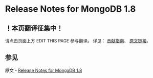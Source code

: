 # Release Notes for MongoDB 1.8

## ！本页翻译征集中！

请点击页面上方 EDIT THIS PAGE 参与翻译。
详见：
[贡献指南]( https://github.com/JinMuInfo/MongoDB-Manual-zh/blob/master/CONTRIBUTING.md )、
[原文链接](  https://docs.mongodb.com/manual/release-notes/1.8/  )。

## 参见

原文 - [Release Notes for MongoDB 1.8]( https://docs.mongodb.com/manual/release-notes/1.8/ )

